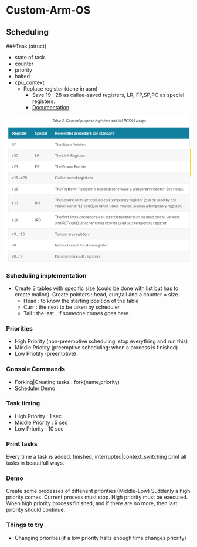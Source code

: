 # Custom-Arm-OS


## Scheduling 

###Task (struct)
- state of task
- counter
- priority
- halted
- cpu\_context
  - Replace register (done in asm)
    - Save 19\-\-28 as callee-saved registers, LR, FP,SP,PC as special registers. 
    - [Documentation](https://developer.arm.com/documentation/ihi0055/d/)

![Screenshot](./images/general_registers.png)

### Scheduling implementation
- Create 3 tables with specific size (could be done with list but has to create malloc). Create pointers : head, curr,tail and a counter = size.
  - Head : to know the starting position of the table
  - Curr : the next to be taken by scheduler
  - Tail : the last , if someone comes goes here. 


### Priorities 
  - High Priority   (non-preemptive scheduling: stop everything and run this)
  - Middle Priotity (preemptive scheduling: when a process is finished)
  - Low Priotity    (preemptive)

### Console Commands 
- Forking|Creating tasks : fork(name,priority)
- Scheduler Demo

### Task timing
- High Priority   : 1   sec
- Middle Priority : 5   sec
- Low Priority    : 10  sec

### Print tasks
Every time a task is added, finished, interrupted|context\_switching print all tasks in beautifull ways.

### Demo
Create some processes of diffenent priorities (Middle-Low)
Suddenly a high priority comes. 
Current process must stop. High priority must be executed.
When high priority process finished, and if there are no more, then last priority should continue.

### Things to try 
- Changing priorities(if a low priority halts enough time changes priority)


